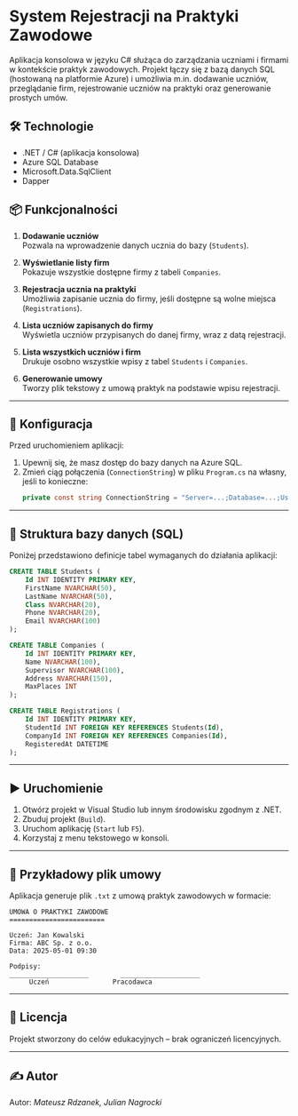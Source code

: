 # System Rejestracji na Praktyki Zawodowe

Aplikacja konsolowa w języku C# służąca do zarządzania uczniami i firmami w kontekście praktyk zawodowych. Projekt łączy się z bazą danych SQL (hostowaną na platformie Azure) i umożliwia m.in. dodawanie uczniów, przeglądanie firm, rejestrowanie uczniów na praktyki oraz generowanie prostych umów.

## 🛠 Technologie

- .NET / C# (aplikacja konsolowa)
- Azure SQL Database
- Microsoft.Data.SqlClient
- Dapper

## 📦 Funkcjonalności

1. **Dodawanie uczniów**  
   Pozwala na wprowadzenie danych ucznia do bazy (`Students`).

2. **Wyświetlanie listy firm**  
   Pokazuje wszystkie dostępne firmy z tabeli `Companies`.

3. **Rejestracja ucznia na praktyki**  
   Umożliwia zapisanie ucznia do firmy, jeśli dostępne są wolne miejsca (`Registrations`).

4. **Lista uczniów zapisanych do firmy**  
   Wyświetla uczniów przypisanych do danej firmy, wraz z datą rejestracji.

5. **Lista wszystkich uczniów i firm**  
   Drukuje osobno wszystkie wpisy z tabel `Students` i `Companies`.

6. **Generowanie umowy**  
   Tworzy plik tekstowy z umową praktyk na podstawie wpisu rejestracji.

---

## 🔧 Konfiguracja

Przed uruchomieniem aplikacji:

1. Upewnij się, że masz dostęp do bazy danych na Azure SQL.
2. Zmień ciąg połączenia (`ConnectionString`) w pliku `Program.cs` na własny, jeśli to konieczne:
   ```csharp
   private const string ConnectionString = "Server=...;Database=...;User ID=...;Password=...;";
   ```

---

## 📁 Struktura bazy danych (SQL)

Poniżej przedstawiono definicje tabel wymaganych do działania aplikacji:

```sql
CREATE TABLE Students (
    Id INT IDENTITY PRIMARY KEY,
    FirstName NVARCHAR(50),
    LastName NVARCHAR(50),
    Class NVARCHAR(20),
    Phone NVARCHAR(20),
    Email NVARCHAR(100)
);

CREATE TABLE Companies (
    Id INT IDENTITY PRIMARY KEY,
    Name NVARCHAR(100),
    Supervisor NVARCHAR(100),
    Address NVARCHAR(150),
    MaxPlaces INT
);

CREATE TABLE Registrations (
    Id INT IDENTITY PRIMARY KEY,
    StudentId INT FOREIGN KEY REFERENCES Students(Id),
    CompanyId INT FOREIGN KEY REFERENCES Companies(Id),
    RegisteredAt DATETIME
);
```

---

## ▶️ Uruchomienie

1. Otwórz projekt w Visual Studio lub innym środowisku zgodnym z .NET.
2. Zbuduj projekt (`Build`).
3. Uruchom aplikację (`Start` lub `F5`).
4. Korzystaj z menu tekstowego w konsoli.

---

## 📄 Przykładowy plik umowy

Aplikacja generuje plik `.txt` z umową praktyk zawodowych w formacie:

```
UMOWA O PRAKTYKI ZAWODOWE
========================

Uczeń: Jan Kowalski
Firma: ABC Sp. z o.o.
Data: 2025-05-01 09:30

Podpisy:
____________________        ____________________
     Uczeń                Pracodawca
```

---

## 🧾 Licencja

Projekt stworzony do celów edukacyjnych – brak ograniczeń licencyjnych.

---

## ✍️ Autor
Autor: *Mateusz Rdzanek, Julian Nagrocki*  
